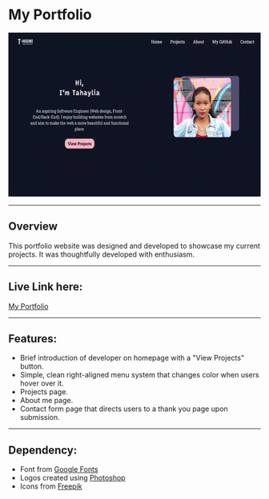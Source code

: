# My Portfolio
<p align="center">
  <img src="images/portfolio-demo.gif" width="600px" height="328px">
</p>
<hr />
<h2>Overview</h2>
<p>This portfolio website was designed and developed to showcase my current projects. It was thoughtfully developed with enthusiasm.</p> 
<hr />
<h2>Live Link here:</h2> 
<a href="https://th876.github.io/Portfolio/">My Portfolio</a>
<hr />
<h2>Features:</h2> 
<ul>
  <li>Brief introduction of developer on homepage with a "View Projects" button.</li>
  <li>Simple, clean right-aligned menu system that changes color when users hover over it.</li>
  <li>Projects page.</li>
  <li>About me page.</li>
  <li>Contact form page that directs users to a thank you page upon submission.</li>
</ul>
<hr />
<h2>Dependency:</h2>
<ul>
  <li>Font from <a href="https://fonts.google.com/">Google Fonts</a></li>
  <li>Logos created using <a href="https://www.adobe.com/products/photoshop.html?sdid=KKQIN&mv=search&kw=photoshop&ef_id=Cj0KCQjw4v2EBhCtARIsACan3nzWa02yHOxxhoA2qyth0Ccx23VW6QLSgtmysrlXsdK-F58df6NXpr0aAmSXEALw_wcB:G:s&s_kwcid=AL!3085!3!442365419729!e!!g!!adobe%20photoshop%20home&gclid=Cj0KCQjw4v2EBhCtARIsACan3nzWa02yHOxxhoA2qyth0Ccx23VW6QLSgtmysrlXsdK-F58df6NXpr0aAmSXEALw_wcB">Photoshop</a></li> 
  <li>Icons from <a href="https://www.freepik.com/">Freepik</a></li>
</ul>
